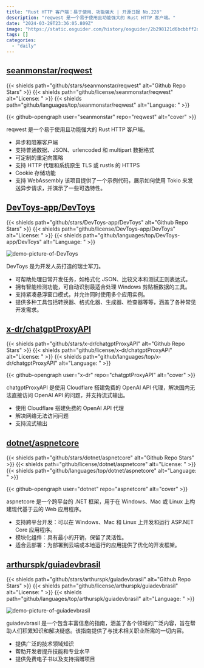 ```yaml
---
title: "Rust HTTP 客户端：易于使用、功能强大 | 开源日报 No.228"
description: "reqwest 是一个易于使用且功能强大的 Rust HTTP 客户端。"
date: "2024-03-29T23:36:05.809Z"
image: "https://static.osguider.com/history/osguider/2b298121d6bcbbff2df23c1bf16040bf.png"
tags: []
categories:
  - "daily"
---
```


## [seanmonstar/reqwest](https://github.com/seanmonstar/reqwest)

{{< shields path="github/stars/seanmonstar/reqwest" alt="Github Repo Stars" >}} {{< shields path="github/license/seanmonstar/reqwest" alt="License: " >}} {{< shields path="github/languages/top/seanmonstar/reqwest" alt="Language: " >}}

{{< github-opengraph user="seanmonstar" repo="reqwest" alt="cover" >}}

reqwest 是一个易于使用且功能强大的 Rust HTTP 客户端。

- 异步和阻塞客户端
- 支持普通数据、JSON、urlencoded 和 multipart 数据格式
- 可定制的重定向策略
- 支持 HTTP 代理和系统原生 TLS 或 rustls 的 HTTPS
- Cookie 存储功能
- 支持 WebAssembly
该项目提供了一个示例代码，展示如何使用 Tokio 来发送异步请求，并演示了一些可选特性。
  
## [DevToys-app/DevToys](https://github.com/DevToys-app/DevToys)

{{< shields path="github/stars/DevToys-app/DevToys" alt="Github Repo Stars" >}} {{< shields path="github/license/DevToys-app/DevToys" alt="License: " >}} {{< shields path="github/languages/top/DevToys-app/DevToys" alt="Language: " >}}

![demo-picture-of-DevToys](https://static.osguider.com/subject/github/DevToys-app/DevToys/533d3bc400e36d9c8d5a681e5a6b5e71.png)

DevToys 是为开发人员打造的瑞士军刀。

- 可帮助处理日常开发任务，如格式化 JSON、比较文本和测试正则表达式。
- 拥有智能检测功能，可自动识别最适合处理 Windows 剪贴板数据的工具。
- 支持紧凑悬浮窗口模式，并允许同时使用多个应用实例。
- 提供多种工具包括转换器、格式化器、生成器、检查器等等，涵盖了各种常见开发需求。
  
## [x-dr/chatgptProxyAPI](https://github.com/x-dr/chatgptProxyAPI)

{{< shields path="github/stars/x-dr/chatgptProxyAPI" alt="Github Repo Stars" >}} {{< shields path="github/license/x-dr/chatgptProxyAPI" alt="License: " >}} {{< shields path="github/languages/top/x-dr/chatgptProxyAPI" alt="Language: " >}}

{{< github-opengraph user="x-dr" repo="chatgptProxyAPI" alt="cover" >}}

chatgptProxyAPI 是使用 Cloudflare 搭建免费的 OpenAI API 代理，解决国内无法直接访问 OpenAI API 的问题，并支持流式输出。

- 使用 Cloudflare 搭建免费的 OpenAI API 代理
- 解决网络无法访问问题
- 支持流式输出
  
## [dotnet/aspnetcore](https://github.com/dotnet/aspnetcore)

{{< shields path="github/stars/dotnet/aspnetcore" alt="Github Repo Stars" >}} {{< shields path="github/license/dotnet/aspnetcore" alt="License: " >}} {{< shields path="github/languages/top/dotnet/aspnetcore" alt="Language: " >}}

{{< github-opengraph user="dotnet" repo="aspnetcore" alt="cover" >}}

aspnetcore 是一个跨平台的 .NET 框架，用于在 Windows、Mac 或 Linux 上构建现代基于云的 Web 应用程序。

- 支持跨平台开发：可以在 Windows、Mac 和 Linux 上开发和运行 ASP.NET Core 应用程序。
- 模块化组件：具有最小的开销，保留了灵活性。
- 适合云部署：为部署到云端或本地运行的应用提供了优化的开发框架。
  
## [arthurspk/guiadevbrasil](https://github.com/arthurspk/guiadevbrasil)

{{< shields path="github/stars/arthurspk/guiadevbrasil" alt="Github Repo Stars" >}} {{< shields path="github/license/arthurspk/guiadevbrasil" alt="License: " >}} {{< shields path="github/languages/top/arthurspk/guiadevbrasil" alt="Language: " >}}

![demo-picture-of-guiadevbrasil](https://static.osguider.com/subject/github/arthurspk/guiadevbrasil/8e60de02ecb5c0d6b2392c193c652142.png)

guiadevbrasil 是一个包含丰富信息的指南，涵盖了各个领域的广泛内容，旨在帮助人们积累知识和解决疑惑。该指南提供了与技术相关职业所需的一切内容。

- 提供广泛的技术领域知识
- 帮助开发者提升技能和专业水平
- 提供免费电子书以及支持捐赠项目
  

